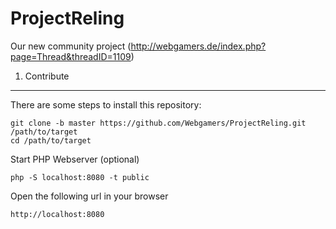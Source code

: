 ProjectReling
=============

Our new community project (http://webgamers.de/index.php?page=Thread&threadID=1109)


1) Contribute
-------------

There are some steps to install this repository:

    git clone -b master https://github.com/Webgamers/ProjectReling.git /path/to/target
    cd /path/to/target
    

Start PHP Webserver (optional)

    php -S localhost:8080 -t public


Open the following url in your browser

    http://localhost:8080
